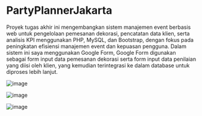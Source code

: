 # PartyPlannerJakarta

Proyek tugas akhir ini mengembangkan sistem manajemen event berbasis web untuk pengelolaan pemesanan dekorasi, pencatatan data klien, serta analisis KPI menggunakan PHP, MySQL, dan Bootstrap, dengan fokus pada peningkatan efisiensi manajemen event dan kepuasan pengguna. Dalam sistem ini saya menggunakan Google Form, Google Form digunakan sebagai form input data pemesanan dekorasi serta form input data penilaian yang diisi oleh klien, yang kemudian terintegrasi ke dalam database untuk diproses lebih lanjut.

![image](https://github.com/user-attachments/assets/c253d2e4-64f2-48ff-9409-64c7a3993549)

![image](https://github.com/user-attachments/assets/f673f23c-5b15-4ee5-a8ae-fc951f1a5235)

![image](https://github.com/user-attachments/assets/f2a15f5f-350a-4b1a-b5f3-944a5509e5c8)
